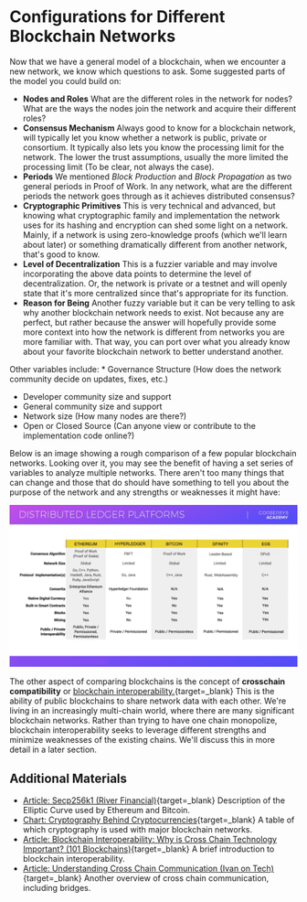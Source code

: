   Configurations for Different Blockchain Networks
================================================

  Now that we have a general model of a blockchain, when we encounter a new network, we know which questions to ask. Some suggested parts of the model you could build on:

 * **Nodes and Roles** What are the different roles in the network for nodes? What are the ways the nodes join the network and acquire their different roles?
* **Consensus Mechanism** Always good to know for a blockchain network, will typically let you know whether a network is public, private or consortium. It typically also lets you know the processing limit for the network. The lower the trust assumptions, usually the more limited the processing limit (To be clear, not always the case).
* **Periods** We mentioned *Block Production* and *Block Propagation* as two general periods in Proof of Work. In any network, what are the different periods the network goes through as it achieves distributed consensus?
* **Cryptographic Primitives** This is very technical and advanced, but knowing what cryptographic family and implementation the network uses for its hashing and encryption can shed some light on a network. Mainly, if a network is using zero-knowledge proofs (which we'll learn about later) or something dramatically different from another network, that's good to know.
* **Level of Decentralization** This is a fuzzier variable and may involve incorporating the above data points to determine the level of decentralization. Or, the network is private or a testnet and will openly state that it's more centralized since that's appropriate for its function.
* **Reason for Being** Another fuzzy variable but it can be very telling to ask why another blockchain network needs to exist. Not because any are perfect, but rather because the answer will hopefully provide some more context into how the network is different from networks you are more familiar with. That way, you can port over what you already know about your favorite blockchain network to better understand another.

 Other variables include: * Governance Structure (How does the network community decide on updates, fixes, etc.)
* Developer community size and support
* General community size and support
* Network size (How many nodes are there?)
* Open or Closed Source (Can anyone view or contribute to the implementation code online?)

 

 Below is an image showing a rough comparison of a few popular blockchain networks. Looking over it, you may see the benefit of having a set series of variables to analyze multiple networks. There aren't too many things that can change and those that do should have something to tell you about the purpose of the network and any strengths or weaknesses it might have:

 ![](../../../img/S01/blockchain-config.png)

 The other aspect of comparing blockchains is the concept of **crosschain compatibility** or [blockchain interoperability.](https://101blockchains.com/blockchain-interoperability/){target=_blank} This is the ability of public blockchains to share network data with each other. We're living in an increasingly multi-chain world, where there are many significant blockchain networks. Rather than trying to have one chain monopolize, blockchain interoperability seeks to leverage different strengths and minimize weaknesses of the existing chains. We'll discuss this in more detail in a later section.

 Additional Materials
--------------------

 * [Article: Secp256k1 (River Financial)](https://river.com/learn/terms/s/secp256k1/){target=_blank} Description of the Elliptic Curve used by Ethereum and Bitcoin.
* [Chart: Cryptography Behind Cryptocurrencies](https://www.susanka.eu/coins-crypto/){target=_blank} A table of which cryptography is used with major blockchain networks.
* [Article: Blockchain Interoperability: Why is Cross Chain Technology Important? (101 Blockchains)](https://101blockchains.com/blockchain-interoperability/){target=_blank} A brief introduction to blockchain interoperability.
* [Article: Understanding Cross Chain Communication (Ivan on Tech)](https://academy.ivanontech.com/blog/understanding-cross-chain-communication-examining-blockchain-interoperability-and-why-it-matters){target=_blank} Another overview of cross chain communication, including bridges.

 